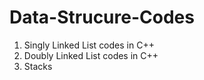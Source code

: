 # Data-Strucure-Codes

1. Singly Linked List codes in C++ 
2. Doubly Linked List codes in C++ 
3. Stacks
